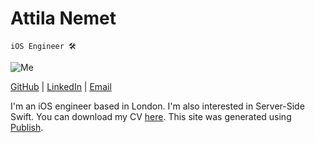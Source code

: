 # Attila Nemet

`iOS Engineer 🛠`

![Me](images/me.jpg#circle)

[GitHub](https://www.github.com/zorkdev) | [LinkedIn](https://www.linkedin.com/in/attila-nemet) | [Email](mailto:me@attilanemet.com)

I'm an iOS engineer based in London. I'm also interested in Server-Side Swift. You can download my CV [here](Attila_Nemet_CV.pdf). This site was generated using [Publish](https://github.com/JohnSundell/Publish).
